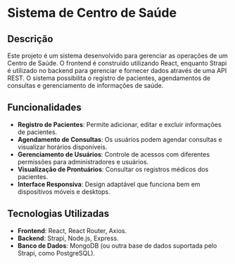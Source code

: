 # Sistema de Centro de Saúde  

## Descrição  
Este projeto é um sistema desenvolvido para gerenciar as operações de um Centro de Saúde. O frontend é construído utilizando React, enquanto Strapi é utilizado no backend para gerenciar e fornecer dados através de uma API REST. O sistema possibilita o registro de pacientes, agendamentos de consultas e gerenciamento de informações de saúde.  

## Funcionalidades  
- **Registro de Pacientes**: Permite adicionar, editar e excluir informações de pacientes.  
- **Agendamento de Consultas**: Os usuários podem agendar consultas e visualizar horários disponíveis.  
- **Gerenciamento de Usuários**: Controle de acessos com diferentes permissões para administradores e usuários.  
- **Visualização de Prontuários**: Consultar os registros médicos dos pacientes.  
- **Interface Responsiva**: Design adaptável que funciona bem em dispositivos móveis e desktops.  

## Tecnologias Utilizadas  
- **Frontend**: React, React Router, Axios.  
- **Backend**: Strapi, Node.js, Express.  
- **Banco de Dados**: MongoDB (ou outra base de dados suportada pelo Strapi, como PostgreSQL).  

